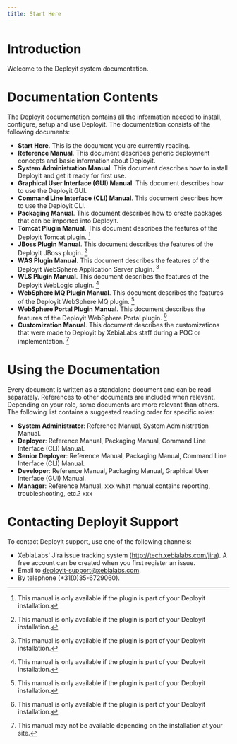 ```yaml
---
title: Start Here
---
```


# Introduction #

Welcome to the Deployit system documentation.

# Documentation Contents #

The Deployit documentation contains all the information needed to install, configure, setup and use Deployit. The documentation consists of the following documents:

* **Start Here**. This is the document you are currently reading.
* **Reference Manual**. This document describes generic deployment concepts and basic information about Deployit.
* **System Administration Manual**. This document describes how to install Deployit and get it ready for first use.
* **Graphical User Interface (GUI) Manual**. This document describes how to use the Deployit GUI.
* **Command Line Interface (CLI) Manual**. This document describes how to use the Deployit CLI.
* **Packaging Manual**. This document describes how to create packages that can be imported into Deployit.
* **Tomcat Plugin Manual**. This document describes the features of the Deployit Tomcat plugin. [^1]
* **JBoss Plugin Manual**. This document describes the features of the Deployit JBoss plugin. [^1]
* **WAS Plugin Manual**. This document describes the features of the Deployit WebSphere Application Server plugin. [^1]
* **WLS Plugin Manual**. This document describes the features of the Deployit WebLogic plugin. [^1]
* **WebSphere MQ Plugin Manual**. This document describes the features of the Deployit WebSphere MQ plugin. [^1]
* **WebSphere Portal Plugin Manual**. This document describes the features of the Deployit WebSphere Portal plugin. [^1]
* **Customization Manual**. This document describes the customizations that were made to Deployit by XebiaLabs staff during a POC or implementation. [^2]

[^1]: This manual is only available if the plugin is part of your Deployit installation.
[^2]: This manual may not be available depending on the installation at your site.

# Using the Documentation #

Every document is written as a standalone document and can be read separately. References to other documents are included when relevant. Depending on your role, some documents are more relevant than others. The following list contains a suggested reading order for specific roles:

* **System Administrator**: Reference Manual, System Administration Manual.
* **Deployer**: Reference Manual, Packaging Manual, Command Line Interface (CLI) Manual.
* **Senior Deployer**: Reference Manual, Packaging Manual, Command Line Interface (CLI) Manual.
* **Developer**: Reference Manual, Packaging Manual, Graphical User Interface (GUI) Manual.
* **Manager**: Reference Manual, xxx what manual contains reporting, troubleshooting, etc.? xxx

# Contacting Deployit Support #

To contact Deployit support, use one of the following channels:

* XebiaLabs' Jira issue tracking system (http://tech.xebialabs.com/jira). A free account can be created when you first register an issue. 
* Email to deployit-support@xebialabs.com. 
* By telephone (+31(0)35-6729060).
